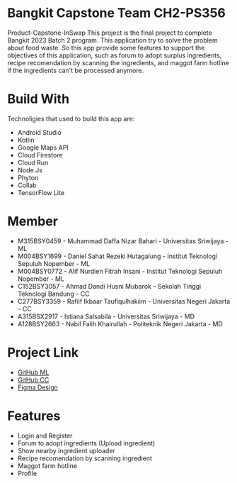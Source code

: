 # Bangkit Capstone Team CH2-PS356
Product-Capstone-InSwap
This project is the final project to complete Bangkit 2023 Batch 2 program. This application try to solve the problem about food waste.
So this app provide some features to support the objectives of this application, such as forum to adopt surplus ingredients, recipe recomendation
by scanning the ingredients, and maggot farm hotline if the ingredients can't be processed anymore.

# Build With
Technoligies that used to build this app are:
- Android Studio
- Kotlin
- Google Maps API
- Cloud Firestore
- Cloud Run
- Node.Js
- Phyton
- Collab
- TensorFlow Lite

# Member
- M315BSY0459 - Muhammad Daffa Nizar Bahari - Universitas Sriwijaya - ML
- M004BSY1699 - Daniel Sahat Rezeki Hutagalung - Institut Teknologi Sepuluh Nopember  - ML
- M004BSY0772 - Alif Nurdien Fitrah Insani - Institut Teknologi Sepuluh Nopember - ML 
- C152BSY3057 - Ahmad Dandi Husni Mubarok – Sekolah Tinggi Teknologi Bandung - CC 
- C277BSY3359 - Rafiif Ikbaar Taufiqulhakiim - Universitas Negeri Jakarta - CC 
- A315BSX2917 - Istiana Salsabila - Universitas Sriwijaya - MD 
- A128BSY2663 - Nabil Falih Khairullah - Politeknik Negeri Jakarta - MD

# Project Link
- [GitHub ML](https://github.com/Daffa-Niz/IngredientImageRecognition_v1)
- [GitHub CC](https://github.com/dandi-wcb12/Backend-api.git)
- [Figma Design](https://www.figma.com/file/gVMVik8aVFFkEvaRrQceDf/InSwap?type=design&node-id=15%3A2&mode=design&t=sc0vJE07k23hBSZ9-1)

# Features
- Login and Register
- Forum to adopt ingredients (Upload ingredient)
- Show nearby ingredient uploader
- Recipe recomendation by scanning ingredient
- Maggot farm hotline
- Profile
